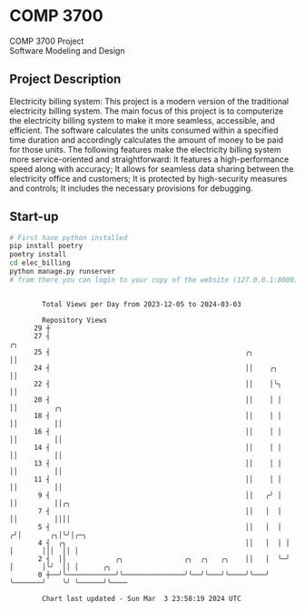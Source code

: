 # COMP 3700
COMP 3700 Project  
Software Modeling and Design
## Project Description
Electricity billing system: This project is a modern version of the traditional electricity billing system. The main focus of this project is to computerize the electricity billing system to make it more seamless, accessible, and efficient. The software calculates the units consumed within a specified time duration and accordingly calculates the amount of money to be paid for those units. The following features make the electricity billing system more service-oriented and straightforward: It features a high-performance speed along with accuracy; It allows for seamless data sharing between the electricity office and customers; It is protected by high-security measures and controls; It includes the necessary provisions for debugging.

## Start-up
```bash
# First have python installed
pip install poetry
poetry install
cd elec_billing
python manage.py runserver
# from there you can login to your copy of the website (127.0.0.1:8000), default creds are admin/admin
```

```

        Total Views per Day from 2023-12-05 to 2024-03-03

        Repository Views
      29 ┼
      27 ┤                                                           ╭╮
      25 ┤                                                ╭╮         ││
      24 ┤                                                ││    ╭╮   ││
      22 ┤                                                ││    │╰╮  ││
      20 ┤                                                ││    │ │  ││         ╭╮
      18 ┤                                                ││    │ │  ││         ││
      16 ┤                                                ││    │ │  ││         ││
      14 ┤                                                ││    │ │  ││         ││
      13 ┤                                                ││    │ │  ││         ││
      11 ┤                                                ││    │ │  ││         ││
       9 ┤                                                ││   ╭╯ │  ││         ││╭╮
       7 ┤                                                ││   │  │  ││         ││││
       5 ┤                                                ││   │  │ ╭╯│       ╭╮│╰╯│╭─╮
       4 ┤  ╭╮                                            ││   │  │ │ │       │││  ││ │
       2 ┤  ││            ╭╮               ╭╮  ╭╮   ╭╮    ││   │  ╰─╯ │       │╰╯  ││ │      ╭╮
       0 ┼──╯╰────────────╯╰───────────────╯╰──╯╰───╯╰────╯╰───╯      ╰───────╯    ╰╯ ╰──────╯╰────

        Chart last updated - Sun Mar  3 23:58:19 2024 UTC
        
```
